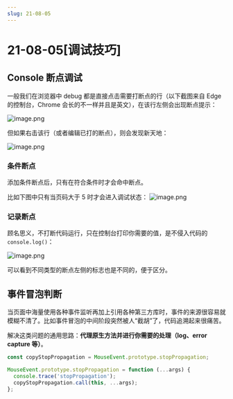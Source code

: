 ```yaml
---
slug: 21-08-05
---
```


# 21-08-05[调试技巧]

## Console 断点调试

一般我们在浏览器中 debug 都是直接点击需要打断点的行（以下截图来自 Edge 的控制台，Chrome 会长的不一样并且是英文），在该行左侧会出现断点提示：

![image.png](https://i.loli.net/2021/08/05/zUnwCdl4GKgtNEI.png)

但如果右击该行（或者编辑已打的断点），则会发现新天地：

![image.png](https://i.loli.net/2021/08/05/Hna4bRF5EkPyQfY.png)

### 条件断点

添加条件断点后，只有在符合条件时才会命中断点。

比如下图中只有当页码大于 5 时才会进入调试状态： ![image.png](https://i.loli.net/2021/08/05/c8Iha1DM5LNFqP7.png)

### 记录断点

顾名思义，不打断代码运行，只在控制台打印你需要的值，是不侵入代码的 `console.log()`：

![image.png](https://i.loli.net/2021/08/05/Nw6qIR1fiTvGSJd.png)

可以看到不同类型的断点左侧的标志也是不同的，便于区分。

## 事件冒泡判断

当页面中海量使用各种事件监听再加上引用各种第三方库时，事件的来源很容易就模糊不清了。比如事件冒泡的中间阶段突然被人“截胡”了，代码追溯起来很痛苦。

解决这类问题的通用思路：**代理原生方法并进行你需要的处理（log、error capture 等）**。

```javascript
const copyStopPropagation = MouseEvent.prototype.stopPropagation;

MouseEvent.prototype.stopPropagation = function (...args) {
  console.trace('stopPropagation');
  copyStopPropagation.call(this, ...args);
};
```
